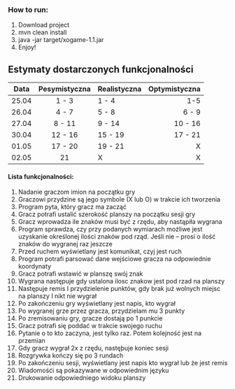 ### How to run:
1. Download project
2. mvn clean install
3. java -jar target/xogame-1.1.jar
4. Enjoy!

## Estymaty dostarczonych funkcjonalności

|Data  |Pesymistyczna|Realistyczna|Optymistyczna|
:-------------------:|:-------------------:|:-------------------|-------------------:
|25.04| 1 - 3 | 1 - 4 | 1-5 
|26.04| 4 - 7 | 5 - 8 | 6 - 9
|27.04| 8 - 11 | 9 - 14 | 10 - 16
|30.04| 12 - 16 | 15 - 19 | 17 - 21
|01.05| 17 - 20 | 19 - 21 | X
|02.05| 21 | X | X

#### Lista funkcjonalności:
1. Nadanie graczom imion na początku gry
2. Graczowi przydzine są jego symbole (X lub O) w trakcie ich tworzenia
3. Program pyta, który gracz ma zacząć
4. Gracz potrafi ustalić szerokość planszy na początku sesji gry
5. Gracz wprowadza ile znaków musi być z rzędu, aby nastąpiła wygrana
6. Program sprawdza, czy przy podanych wymiarach możliwe jest uzyskanie określonej ilości znaków pod rząd. Jeśli nie – prosi o ilość znaków do wygranej raz jeszcze
7. Przed ruchem wyświetlany jest komunikat, czyj jest ruch
8. Program potrafi parsować dane wejściowe gracza na odpowiednie koordynaty
9. Gracz potrafi wstawić w planszę swój znak
10. Wygrana następuje gdy ustalona ilosc znakow jest pod rzad na planszy
11. Następuje remis I przydzielenie punktów, gdy brak już wolnych miejsc na planszy I nikt nie wygrał
12. Po zakończeniu gry wyświetlany jest napis, kto wygrał
13. Po wygranej grze przez gracza, przydzielam mu 3 punkty
14. Po zremisowaniu gry, gracze dostają po 1 punkcie
15. Gracz potrafi się poddać w trakcie swojego ruchu
16. Pytanie o to kto zaczyna, jest tylko raz. Potem kolejność jest na przemian
17. Gdy gracz wygrał 2x z rzędu, nastęþuje koniec sesji
18. Rozgrywka kończy się po 3 rundach
19. Po zakończeniu sesji, wyświetlany jest napis kto wygrał lub że jest remis
20. Wiadomośći są pokazywane w odpowiednim języku
21. Drukowanie odpowiedniego widoku planszy

